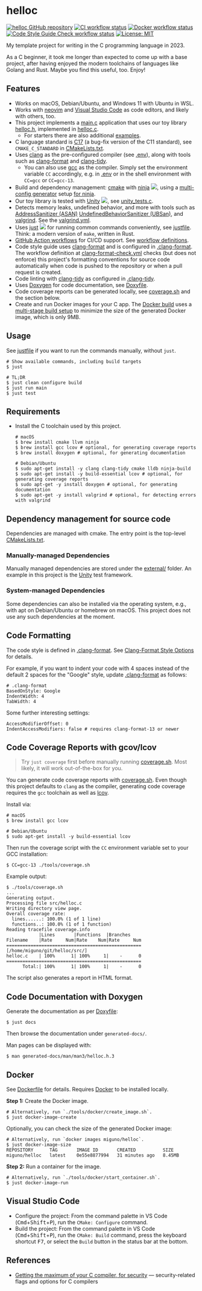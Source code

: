 # helloc
[![helloc GitHub repository](https://img.shields.io/github/stars/miguno/helloc)](https://github.com/miguno/helloc)
[![CI workflow status](https://github.com/miguno/helloc/actions/workflows/ci.yml/badge.svg)](https://github.com/miguno/helloc/actions/workflows/ci.yml)
[![Docker workflow status](https://github.com/miguno/helloc/actions/workflows/docker-image.yml/badge.svg)](https://github.com/miguno/helloc/actions/workflows/docker-image.yml)
[![Code Style Guide Check workflow status](https://github.com/miguno/helloc/actions/workflows/clang-format-check.yml/badge.svg)](https://github.com/miguno/helloc/actions/workflows/clang-format-check.yml)
[![License: MIT](https://img.shields.io/badge/License-MIT-blue.svg)](https://opensource.org/licenses/MIT)

My template project for writing in the C programming language in 2023.

As a C beginner, it took me longer than expected to come up with a base project,
after having enjoyed the modern toolchains of languages like Golang and Rust.
Maybe you find this useful, too. Enjoy!

## Features

* Works on macOS, Debian/Ubuntu, and Windows 11 with Ubuntu in WSL.
* Works with [neovim](https://neovim.io/) and
  [Visual Studio Code](https://code.visualstudio.com/)
  as code editors, and likely with others, too.
* This project implements a [main.c](src/main.c) application that uses our toy
  library [helloc.h](src/helloc.h), implemented in [helloc.c](src/helloc.c).
    * For starters there are also additional [examples](examples/).
* C language standard is [C17](https://en.cppreference.com/w/c/17)
  (a bug-fix version of the C11 standard), see
  `CMAKE_C_STANDARD` in [CMakeLists.txt](CMakeLists.txt).
* Uses [clang](https://clang.llvm.org/) as the pre-configured compiler (see
  [.env](.env)), along with tools such as
  [clang-format](https://clang.llvm.org/docs/ClangFormat.html) and
  [clang-tidy](https://clang.llvm.org/extra/clang-tidy/).
    * You can also use [gcc](https://gcc.gnu.org/) as the compiler.  Simply set
      the environment variable `CC` accordingly, e.g. in [.env](.env) or
      in the shell environment with `CC=gcc` or `CC=gcc-13`.
* Build and dependency management:
  [cmake](https://github.com/Kitware/CMake) with
  [ninja](https://github.com/ninja-build/ninja) ![](https://img.shields.io/github/stars/ninja-build/ninja),
  using a [multi-config generator](https://cmake.org/cmake/help/latest/variable/CMAKE_CONFIGURATION_TYPES.html)
  setup [for ninja](https://cmake.org/cmake/help/latest/generator/Ninja%20Multi-Config.html).
* Our toy library is tested with [Unity](https://github.com/ThrowTheSwitch/Unity)
  ![](https://img.shields.io/github/stars/ThrowTheSwitch/Unity), see
  [unity_tests.c](test/unity_tests.c).
* Detects memory leaks, undefined behavior, and more with tools such as
  [AddressSanitizer (ASAN)](https://clang.llvm.org/docs/AddressSanitizer.html)
  [UndefinedBehaviorSanitizer (UBSan)](https://clang.llvm.org/docs/UndefinedBehaviorSanitizer.html),
  and [valgrind](https://valgrind.org/).
  See the [valgrind.yml](.github/workflows/valgrind.yml).
* Uses [just](https://github.com/casey/just) ![](https://img.shields.io/github/stars/casey/just)
  for running common commands conveniently, see [justfile](justfile). Think:
  a modern version of `make`, written in Rust.
* [GitHub Action workflows](https://github.com/miguno/helloc/actions)
  for CI/CD support. See [workflow definitions](.github/workflows/).
* Code style guide uses
  [clang-format](https://clang.llvm.org/docs/ClangFormat.html)
  and is configured in [.clang-format](.clang-format).  The workflow definition
  at [clang-format-check.yml](.github/workflows/clang-format-check.yml) checks
  (but does not enforce) this project's formatting conventions for source code
  automatically when code is pushed to the repository or when a pull request
  is created.
* Code linting with [clang-tidy](https://clang.llvm.org/extra/clang-tidy/) as
  configured in [.clang-tidy](.clang-tidy).
* Uses [Doxygen](https://www.doxygen.nl/) for code documentation, see
  [Doxyfile](Doxyfile).
* Code coverage reports can be generated locally, see
  [coverage.sh](tools/coverage.sh) and the section below.
* Create and run Docker images for your C app.
  The [Docker build](Dockerfile) uses a
  [multi-stage build setup](https://docs.docker.com/build/building/multi-stage/)
  to minimize the size of the generated Docker image, which is only 9MB.

## Usage

See [justfile](justfile) if you want to run the commands manually, without
`just`.

```shell
# Show available commands, including build targets
$ just

# TL;DR
$ just clean configure build
$ just run main
$ just test
```

## Requirements

* Install the C toolchain used by this project.

    ```shell
    # macOS
    $ brew install cmake llvm ninja
    $ brew install gcc lcov # optional, for generating coverage reports
    $ brew install doxygen # optional, for generating documentation

    # Debian/Ubuntu
    $ sudo apt-get install -y clang clang-tidy cmake lldb ninja-build
    $ sudo apt-get install -y build-essential lcov # optional, for generating coverage reports
    $ sudo apt-get -y install doxygen # optional, for generating documentation
    $ sudo apt-get -y install valgrind # optional, for detecting errors with valgrind
    ```

## Dependency management for source code

Dependencies are managed with cmake.  The entry point is the top-level
[CMakeLists.txt](CMakeLists.txt).

### Manually-managed Dependencies

Manually managed dependencies are stored under the [external/](external/)
folder.  An example in this project is the
[Unity](https://github.com/ThrowTheSwitch/Unity) test framework.

### System-managed Dependencies

Some dependencies can also be installed via the operating system, e.g., with
apt on Debian/Ubuntu or homebrew on macOS.  This project does not use any such
dependencies at the moment.

## Code Formatting

The code style is defined in [.clang-format](.clang-format).  See
[Clang-Format Style Options](https://clang.llvm.org/docs/ClangFormatStyleOptions.html)
for details.

For example, if you want to indent your code with 4 spaces instead of the
default 2 spaces for the "Google" style, update [.clang-format](.clang-format)
as follows:

    # .clang-format
    BasedOnStyle: Google
    IndentWidth: 4
    TabWidth: 4

Some further interesting settings:

    AccessModifierOffset: 0
    IndentAccessModifiers: false # requires clang-format-13 or newer

## Code Coverage Reports with gcov/lcov

> Try `just coverage` first before manually running
> [coverage.sh](tools/coverage.sh).
> Most likely, it will work out-of-the-box for you.

You can generate code coverage reports with [coverage.sh](tools/coverage.sh).
Even though this project defaults to `clang` as the compiler, generating code
coverage requires the `gcc` toolchain as well as
[lcov](https://github.com/linux-test-project/lcov).

Install via:

```shell
# macOS
$ brew install gcc lcov

# Debian/Ubuntu
$ sudo apt-get install -y build-essential lcov
```

Then run the coverage script with the `CC` environment variable set to your
GCC installation:

```shell
$ CC=gcc-13 ./tools/coverage.sh
```

Example output:

```
$ ./tools/coverage.sh
...
Generating output.
Processing file src/helloc.c
Writing directory view page.
Overall coverage rate:
  lines......: 100.0% (1 of 1 line)
  functions..: 100.0% (1 of 1 function)
Reading tracefile coverage.info
            |Lines       |Functions  |Branches
Filename    |Rate     Num|Rate    Num|Rate     Num
==================================================
[/home/miguno/git/helloc/src/]
helloc.c    | 100%      1| 100%     1|    -      0
==================================================
      Total:| 100%      1| 100%     1|    -      0
```

The script also generates a report in HTML format.

## Code Documentation with Doxygen

Generate the documentation as per [Doxyfile](Doxyfile):

```shell
$ just docs
```
Then browse the documentation under `generated-docs/`.

Man pages can be displayed with:

```shell
$ man generated-docs/man/man3/helloc.h.3
```

## Docker

See [Dockerfile](Dockerfile) for details.
Requires [Docker](https://www.docker.com/) to be installed locally.

**Step 1:** Create the Docker image.

```shell
# Alternatively, run `./tools/docker/create_image.sh`.
$ just docker-image-create
```

Optionally, you can check the size of the generated Docker image:

```shell
# Alternatively, run `docker images miguno/helloc`.
$ just docker-image-size
REPOSITORY      TAG       IMAGE ID       CREATED          SIZE
miguno/helloc   latest    0e55e8877994   31 minutes ago   8.45MB
```

**Step 2:** Run a container for the image.

```shell
# Alternatively, run `./tools/docker/start_container.sh`.
$ just docker-image-run
```

## Visual Studio Code

* Configure the project: From the command palette in VS Code
  (<kbd>Cmd</kbd>+<kbd>Shift</kbd>+<kbd>P</kbd>),
  run the `CMake: Configure` command.
* Build the project: From the command palette in VS Code
  (<kbd>Cmd</kbd>+<kbd>Shift</kbd>+<kbd>P</kbd>),
  run the `CMake: Build` command, press the keyboard shortcut <kbd>F7</kbd>,
  or select the `Build` button in the status bar at the bottom.

## References

* [Getting the maximum of your C compiler, for
  security](https://airbus-seclab.github.io/c-compiler-security/clang_compilation.html)
  — security-related flags and options for C compilers
